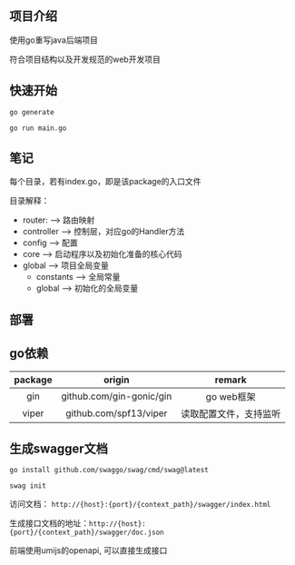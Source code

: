 
## 项目介绍

使用go重写java后端项目

符合项目结构以及开发规范的web开发项目

## 快速开始

`go generate`

`go run main.go`


## 笔记
每个目录，若有index.go，即是该package的入口文件

目录解释：
- router: --> 路由映射
- controller --> 控制层，对应go的Handler方法
- config --> 配置
- core --> 启动程序以及初始化准备的核心代码
- global --> 项目全局变量
    - constants --> 全局常量
    - global --> 初始化的全局变量


## 部署



## go依赖


|  package   |  origin  |   remark    |
|:----------:|:--------:|:-----------:|
|    gin     |github.com/gin-gonic/gin |  go web框架   |
| viper | github.com/spf13/viper | 读取配置文件，支持监听 |


## 生成swagger文档

`go install github.com/swaggo/swag/cmd/swag@latest`

`swag init`

访问文档： `http://{host}:{port}/{context_path}/swagger/index.html`

生成接口文档的地址：`http://{host}:{port}/{context_path}/swagger/doc.json`

前端使用umijs的openapi, 可以直接生成接口

